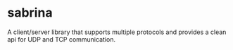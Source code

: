 sabrina
=======

A client/server library that supports multiple protocols and provides a clean api for UDP and TCP communication.
